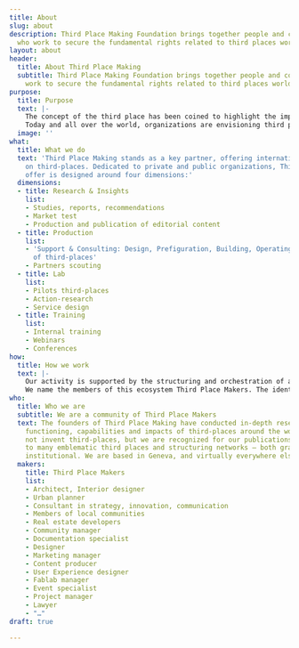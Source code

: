 ```yaml
---
title: About
slug: about
description: Third Place Making Foundation brings together people and communities
  who work to secure the fundamental rights related to third places worldwide.
layout: about
header:
  title: About Third Place Making
  subtitle: Third Place Making Foundation brings together people and communities who
    work to secure the fundamental rights related to third places worldwide.
purpose:
  title: Purpose
  text: |-
    The concept of the third place has been coined to highlight the importance of sociability places in human societies.
    Today and all over the world, organizations are envisioning third places as a strategic opportunity for their activities.
  image: ''
what:
  title: What we do
  text: 'Third Place Making stands as a key partner, offering international expertise
    on third-places. Dedicated to private and public organizations, Third Place Making’s
    offer is designed around four dimensions:'
  dimensions:
  - title: Research & Insights
    list:
    - Studies, reports, recommendations
    - Market test
    - Production and publication of editorial content
  - title: Production
    list:
    - 'Support & Consulting: Design, Prefiguration, Building, Operating, Management
      of third-places'
    - Partners scouting
  - title: Lab
    list:
    - Pilots third-places
    - Action-research
    - Service design
  - title: Training
    list:
    - Internal training
    - Webinars
    - Conferences
how:
  title: How we work
  text: |-
    Our activity is supported by the structuring and orchestration of an international ecosystem of partners involved in the field of third-places. This ecosystem includes entrepreneurs, freelancers, collectives, companies and civil society organizations.
    We name the members of this ecosystem Third Place Makers. The identification and selection of partners is based on an international scale and includes the full scope of know-how, expertise and operational activities involved in the production of third places.
who:
  title: Who we are
  subtitle: We are a community of Third Place Makers
  text: The founders of Third Place Making have conducted in-depth research on the
    functioning, capabilities and impacts of third-places around the world. We did
    not invent third-places, but we are recognized for our publications and contributions
    to many emblematic third places and structuring networks – both grassroots and
    institutional. We are based in Geneva, and virtually everywhere else in the world.
  makers:
    title: Third Place Makers
    list:
    - Architect, Interior designer
    - Urban planner
    - Consultant in strategy, innovation, communication
    - Members of local communities
    - Real estate developers
    - Community manager
    - Documentation specialist
    - Designer
    - Marketing manager
    - Content producer
    - User Experience designer
    - Fablab manager
    - Event specialist
    - Project manager
    - Lawyer
    - "…"
draft: true

---
```

